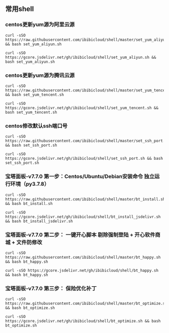 ## 常用shell

### centos更新yum源为阿里云源
~~~
curl -sSO https://raw.githubusercontent.com/ibibicloud/shell/master/set_yum_aliyun.sh && bash set_yum_aliyun.sh
~~~
~~~
curl -sSO https://gcore.jsdelivr.net/gh/ibibicloud/shell/set_yum_aliyun.sh && bash set_yum_aliyun.sh
~~~

### centos更新yum源为腾讯云源
~~~
curl -sSO https://raw.githubusercontent.com/ibibicloud/shell/master/set_yum_tencent.sh && bash set_yum_tencent.sh
~~~
~~~
curl -sSO https://gcore.jsdelivr.net/gh/ibibicloud/shell/set_yum_tencent.sh && bash set_yum_tencent.sh
~~~

### centos修改默认ssh端口号
~~~
curl -sSO https://raw.githubusercontent.com/ibibicloud/shell/master/set_ssh_port.sh && bash set_ssh_port.sh
~~~
~~~
curl -sSO https://gcore.jsdelivr.net/gh/ibibicloud/shell/set_ssh_port.sh && bash set_ssh_port.sh
~~~

### 宝塔面板-v7.7.0 第一步：Centos/Ubuntu/Debian安装命令 独立运行环境（py3.7.8）
~~~
curl -sSO https://raw.githubusercontent.com/ibibicloud/shell/master/bt_install.sh && bash bt_install.sh
~~~
~~~
curl -sSO https://gcore.jsdelivr.net/gh/ibibicloud/shell/bt_install_jsdelivr.sh && bash bt_install_jsdelivr.sh
~~~

### 宝塔面板-v7.7.0 第二步： 一键开心脚本 剔除强制登陆 + 开心软件商城 + 文件防修改
~~~
curl -sSO https://raw.githubusercontent.com/ibibicloud/shell/master/bt_happy.sh && bash bt_happy.sh
~~~
~~~
curl -sSO https://gcore.jsdelivr.net/gh/ibibicloud/shell/bt_happy.sh && bash bt_happy.sh
~~~

### 宝塔面板-v7.7.0 第三步： 保险优化补丁
~~~
curl -sSO https://raw.githubusercontent.com/ibibicloud/shell/master/bt_optimize.sh && bash bt_optimize.sh
~~~
~~~
curl -sSO https://gcore.jsdelivr.net/gh/ibibicloud/shell/bt_optimize.sh && bash bt_optimize.sh
~~~